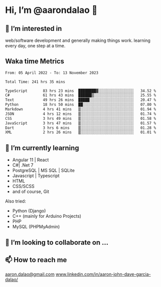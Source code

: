# __Hi, I’m @aarondalao__ 👋 
## 👀 I’m interested in 
web/software development and generally making things work.
learning every day, one step at a time. 

## Waka time Metrics
<!--START_SECTION:waka-->

```txt
From: 05 April 2022 - To: 13 November 2023

Total Time: 241 hrs 35 mins

TypeScript       83 hrs 23 mins  ████████▓░░░░░░░░░░░░░░░░   34.52 %
C#               61 hrs 43 mins  ██████▒░░░░░░░░░░░░░░░░░░   25.55 %
Text             49 hrs 26 mins  █████░░░░░░░░░░░░░░░░░░░░   20.47 %
Python           18 hrs 50 mins  ██░░░░░░░░░░░░░░░░░░░░░░░   07.80 %
Markdown         4 hrs 41 mins   ▒░░░░░░░░░░░░░░░░░░░░░░░░   01.94 %
JSON             4 hrs 12 mins   ▒░░░░░░░░░░░░░░░░░░░░░░░░   01.74 %
CSS              3 hrs 49 mins   ▒░░░░░░░░░░░░░░░░░░░░░░░░   01.58 %
JavaScript       3 hrs 47 mins   ▒░░░░░░░░░░░░░░░░░░░░░░░░   01.57 %
Dart             3 hrs 6 mins    ▒░░░░░░░░░░░░░░░░░░░░░░░░   01.28 %
XML              2 hrs 26 mins   ▒░░░░░░░░░░░░░░░░░░░░░░░░   01.01 %
```

<!--END_SECTION:waka-->

## 🌱 I’m currently learning 

- Angular 11 | React 
- C#| .Net 7
- PostgreSQL | MS SQL | SQLite
- Javascript | Typescript
- HTML 
- CSS/SCSS
- and of course, Git 


Also tried:
- Python (Django)
- C++ (mainly for Arduino Projects)
- PHP
- MySQL (PHPMyAdmin)


## 💞️ I’m looking to collaborate on ...

## 📫 How to reach me 
aaron.dalao@gmail.com
www.linkedin.com/in/aaron-john-dave-garcia-dalao/

<!---
aarondalao/aarondalao is a ✨ special ✨ repository because its `README.md` (this file) appears on your GitHub profile.
You can click the Preview link to take a look at your changes.
--->
